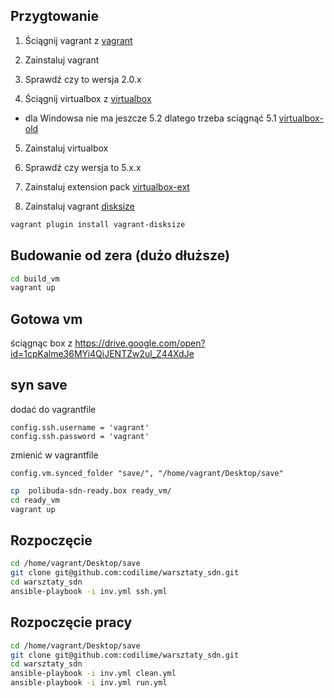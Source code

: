 ## Przygtowanie 

1) Ściągnij vagrant z [vagrant](https://www.vagrantup.com/downloads.html)

2) Zainstaluj vagrant 

3) Sprawdź czy to wersja  2.0.x

4) Ściągnij virtualbox z [virtualbox](https://www.virtualbox.org/wiki/Downloads)
* dla Windowsa nie ma jeszcze 5.2 dlatego trzeba sciągnąć 5.1 [virtualbox-old](https://www.virtualbox.org/wiki/Download_Old_Builds_5_1)

5) Zainstaluj virtualbox

6) Sprawdź czy wersja to 5.x.x

7) Zainstaluj extension pack [virtualbox-ext](https://download.virtualbox.org/virtualbox/5.2.8/Oracle_VM_VirtualBox_Extension_Pack-5.2.8.vbox-extpack)

8) Zainstaluj vagrant [disksize](https://github.com/sprotheroe/vagrant-disksize)
```bash
vagrant plugin install vagrant-disksize
```
## Budowanie od zera (dużo dłuższe)
```bash
cd build_vm
vagrant up

```
## Gotowa vm
ściągnąc box z https://drive.google.com/open?id=1cpKalme36MYi4QiJENTZw2ul_Z44XdJe

## syn save

dodać do vagrantfile

```
config.ssh.username = 'vagrant'
config.ssh.password = 'vagrant'

```

zmienić w  vagrantfile

```
config.vm.synced_folder "save/", "/home/vagrant/Desktop/save"
```

```bash
cp  polibuda-sdn-ready.box ready_vm/
cd ready_vm
vagrant up

```



## Rozpoczęcie

```bash
cd /home/vagrant/Desktop/save
git clone git@github.com:codilime/warsztaty_sdn.git
cd warsztaty_sdn
ansible-playbook -i inv.yml ssh.yml
```

## Rozpoczęcie pracy

```bash
cd /home/vagrant/Desktop/save
git clone git@github.com:codilime/warsztaty_sdn.git
cd warsztaty_sdn
ansible-playbook -i inv.yml clean.yml
ansible-playbook -i inv.yml run.yml
```